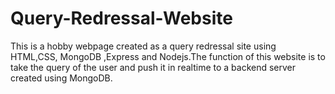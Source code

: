 # Query-Redressal-Website
This is a hobby webpage created as a query redressal site using HTML,CSS, MongoDB ,Express and Nodejs.The function of this website is to take the query of the user and push it in realtime to a backend server created using MongoDB.
